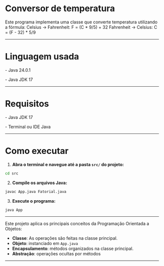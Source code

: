 <h1>Conversor de temperatura</h1>
Este programa implementa uma classe que converte temperatura utilizando a fórmula:
Celsius → Fahrenheit: F = (C * 9/5) + 32
Fahrenheit → Celsius: C = (F - 32) * 5/9

---
<h1>Linguagem usada</h1>
<p>- Java 24.0.1</p>
<p>- Java JDK 17</p>

---
<h1>Requisitos</h1>
<p>- Java JDK 17</p>
<p>- Terminal ou IDE Java</p>

---

<h1>Como executar</h1>

1. **Abra o terminal e navegue até a pasta `src/` do projeto:**

```bash
cd src
```

2. **Compile os arquivos Java:**

```bash
javac App.java Fatorial.java
```

3. **Execute o programa:**

```bash
java App
```

---

<p>Este projeto aplica os principais conceitos da Programação Orientada a Objetos:

- **Classe**: As operações são feitas na classe principal.
- **Objeto**: instanciado em `App.java`
- **Encapsulamento**: métodos organizados na classe principal.
- **Abstração**: operações ocultas por métodos

---